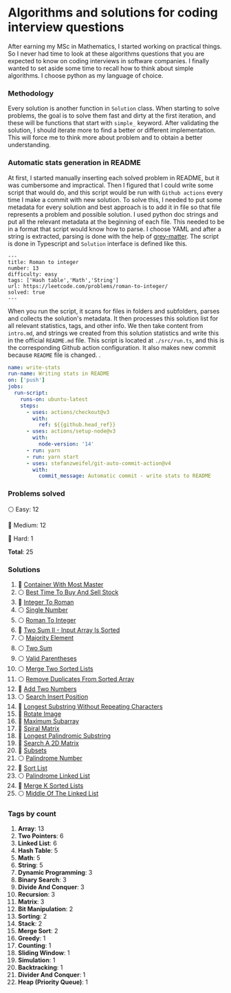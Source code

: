 # Algorithms and solutions for coding interview questions

After earning my MSc in Mathematics, I started working on practical things. So I never had time to look at these algorithms questions that you are expected to know on coding interviews in software companies.
I finally wanted to set aside some time to recall how to think about simple algorithms. I choose python as my language of choice.

### Methodology
Every solution is another function in `Solution` class.
When starting to solve problems, the goal is to solve them fast and dirty at the first iteration, and these will be functions that start with `simple_` keyword.
After validating the solution, I should iterate more to find a better or different implementation. This will force me 
to think more about problem and to obtain a better understanding.


### Automatic stats generation in README
At first, I started manually inserting each solved problem in README, but it was cumbersome and impractical.
Then I figured that I could write some script that would do, and this script would be run with `Github actions` every time I make a commit with new solution.
To solve this, I needed to put some metadata for every solution and
best approach is to add it in file so that file represents a problem and possible solution.
I used python doc strings and put all the relevant metadata at the beginning of each file.
This needed to be in a format that script would know how to parse. I choose YAML and after a string is extracted,
parsing is done with the help of [grey-matter](https://github.com/jonschlinkert/gray-matter).
The script is done in Typescript and `Solution` interface is defined like this.


```angular2html
---
title: Roman to integer
number: 13
difficulty: easy
tags: ['Hash table','Math','String']
url: https://leetcode.com/problems/roman-to-integer/
solved: true
---
```

When you run the script, it scans for files in folders and subfolders, parses and collects the solution's metadata. It then processes this solution list for all relevant statistics, tags, and other info. 
We then take content from `intro.md`, and strings we created from this solution statistics and write this in 
the official `README.md` file.
This script is located at `./src/run.ts`, and this is the corresponding Github action configuration.
It also makes new commit because `README` file is changed.
.
```yaml
name: write-stats
run-name: Writing stats in README
on: ['push']
jobs:
  run-script:
    runs-on: ubuntu-latest
    steps:
      - uses: actions/checkout@v3
        with:
          ref: ${{github.head_ref}}
      - uses: actions/setup-node@v3
        with:
          node-version: '14'
      - run: yarn
      - run: yarn start
      - uses: stefanzweifel/git-auto-commit-action@v4
        with:
          commit_message: Automatic commit - write stats to README
```




### Problems solved

:white_circle: Easy: 12

:large_blue_circle: Medium: 12

:red_circle: Hard: 1

__Total__: 25

### Solutions

1. :large_blue_circle: [Container With Most Master](./leetCode/11_container_with_most_water.py)
2. :white_circle: [Best Time To Buy And Sell Stock](./leetCode/121_best_time_to_buy_and_sell_stock.py)
3. :large_blue_circle: [Integer To Roman](./leetCode/12_integer_to_roman.py)
4. :white_circle: [Single Number](./leetCode/136_single_number.py)
5. :white_circle: [Roman To Integer](./leetCode/13_roman_to_integer.py)
6. :large_blue_circle: [Two Sum II - Input Array Is Sorted](./leetCode/167_two_sum_ii.py)
7. :white_circle: [Majority Element](./leetCode/169_majority_element.py)
8. :white_circle: [Two Sum](./leetCode/1_two_sum.py)
9. :white_circle: [Valid Parentheses](./leetCode/20_valid_parentheses.py)
10. :white_circle: [Merge Two Sorted Lists](./leetCode/21_merge_two_sorted_lists.py)
11. :white_circle: [Remove Duplicates From Sorted Array](./leetCode/26_remove_duplicates_sorted_array.py)
12. :large_blue_circle: [Add Two Numbers](./leetCode/2_add_two_numbers.py)
13. :white_circle: [Search Insert Position](./leetCode/35_search_insert_position.py)
14. :large_blue_circle: [Longest Substring Without Repeating Characters](./leetCode/3_longest_substring_without_repeating_characters.py)
15. :large_blue_circle: [Rotate Image](./leetCode/48_rotate_image.py)
16. :large_blue_circle: [Maximum Subarray](./leetCode/53_maximum_subarray.py)
17. :large_blue_circle: [Spiral Matrix](./leetCode/54_spiral_matrix.py)
18. :large_blue_circle: [Longest Palindromic Substring](./leetCode/5_longest_palindromic_substring.py)
19. :large_blue_circle: [Search A 2D Matrix](./leetCode/74_search_2d_matrix.py)
20. :large_blue_circle: [Subsets](./leetCode/78_subsets.py)
21. :white_circle: [Palindrome Number](./leetCode/9_palindrome_number.py)
22. :large_blue_circle: [Sort List](./leetCode/linked-list/148_sort_list.py)
23. :white_circle: [Palindrome Linked List](./leetCode/linked-list/234_palindrome_linked_list.py)
24. :red_circle: [Merge K Sorted Lists](./leetCode/linked-list/23_merge_k_sorted_lists.py)
25. :white_circle: [Middle Of The Linked List](./leetCode/linked-list/876_middle_of_the_linked_list.py)

### Tags by count

1. **Array**: 13
2. **Two Pointers**: 6
3. **Linked List**: 6
4. **Hash Table**: 5
5. **Math**: 5
6. **String**: 5
7. **Dynamic Programming**: 3
8. **Binary Search**: 3
9. **Divide And Conquer**: 3
10. **Recursion**: 3
11. **Matrix**: 3
12. **Bit Manipulation**: 2
13. **Sorting**: 2
14. **Stack**: 2
15. **Merge Sort**: 2
16. **Greedy**: 1
17. **Counting**: 1
18. **Sliding Window**: 1
19. **Simulation**: 1
20. **Backtracking**: 1
21. **Divider And Conquer**: 1
22. **Heap (Priority Queue)**: 1
